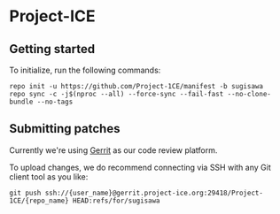 Project-ICE
===========

Getting started
---------------

To initialize, run the following commands:

```
repo init -u https://github.com/Project-1CE/manifest -b sugisawa
repo sync -c -j$(nproc --all) --force-sync --fail-fast --no-clone-bundle --no-tags
```

Submitting patches
------------------

Currently we're using [Gerrit](https://review.project-ice.org/) as our code review platform.

To upload changes, we do recommend connecting via SSH with any Git client tool as you like:
```
git push ssh://{user_name}@gerrit.project-ice.org:29418/Project-1CE/{repo_name} HEAD:refs/for/sugisawa
```

